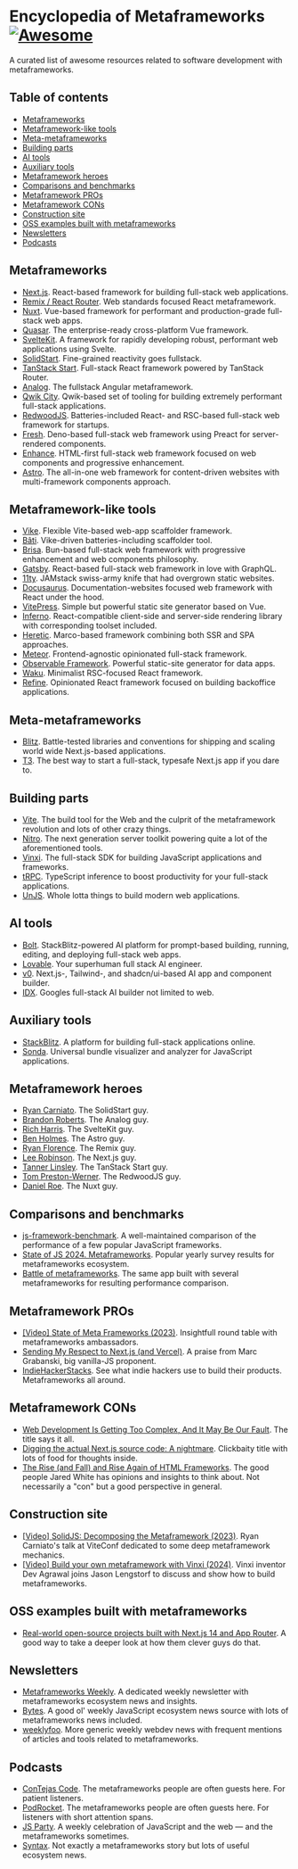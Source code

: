 # Encyclopedia of Metaframeworks [![Awesome](https://awesome.re/badge.svg)](https://awesome.re)

A curated list of awesome resources related to software development with metaframeworks.

## Table of contents
* [Metaframeworks](#metaframeworks)
* [Metaframework-like tools](#metaframework-like-tools)
* [Meta-metaframeworks](#meta-metaframeworks)
* [Building parts](#building-parts)
* [AI tools](#ai-tools)
* [Auxiliary tools](#auxiliary-tools)
* [Metaframework heroes](#metaframework-heroes)
* [Comparisons and benchmarks](#comparisons-and-benchmarks)
* [Metaframework PROs](#metaframework-pros)
* [Metaframework CONs](#metaframework-cons)
* [Construction site](#construction-site)
* [OSS examples built with metaframeworks](#oss-examples-built-with-metaframeworks)
* [Newsletters](#newsletters)
* [Podcasts](#podcasts)

## Metaframeworks
* [Next.js](https://nextjs.org). React-based framework for building full-stack web applications.
* [Remix / React Router](https://remix.run). Web standards focused React metaframework.
* [Nuxt](https://nuxt.com). Vue-based framework for performant and production-grade full-stack web apps.
* [Quasar](https://quasar.dev). The enterprise-ready cross-platform Vue framework.
* [SvelteKit](https://svelte.dev/docs/kit/introduction). A framework for rapidly developing robust, performant web applications using Svelte.
* [SolidStart](https://start.solidjs.com). Fine-grained reactivity goes fullstack.
* [TanStack Start](https://tanstack.com/start/latest). Full-stack React framework powered by TanStack Router.
* [Analog](https://analogjs.org). The fullstack Angular metaframework.
* [Qwik City](https://qwik.dev/docs/qwikcity/). Qwik-based set of tooling for building extremely performant full-stack applications.
* [RedwoodJS](https://redwoodjs.com). Batteries-included React- and RSC-based full-stack web framework for startups.
* [Fresh](https://fresh.deno.dev). Deno-based full-stack web framework using Preact for server-rendered components.
* [Enhance](https://enhance.dev). HTML-first full-stack web framework focused on web components and progressive enhancement.
* [Astro](https://astro.build). The all-in-one web framework for content-driven websites with multi-framework components approach.

## Metaframework-like tools
* [Vike](https://vike.dev). Flexible Vite-based web-app scaffolder framework.
* [Bâti](https://batijs.dev). Vike-driven batteries-including scaffolder tool.
* [Brisa](https://brisa.build). Bun-based full-stack web framework with progressive enhancement and web components philosophy.
* [Gatsby](https://www.gatsbyjs.com). React-based full-stack web framework in love with GraphQL.
* [11ty](https://www.11ty.dev). JAMstack swiss-army knife that had overgrown static websites.
* [Docusaurus](https://docusaurus.io). Documentation-websites focused web framework with React under the hood.
* [VitePress](https://vitepress.dev). Simple but powerful static site generator based on Vue.
* [Inferno](https://www.infernojs.org). React-compatible client-side and server-side rendering library with corresponding toolset included.
* [Heretic](https://hereticjs.org). Marco-based framework combining both SSR and SPA approaches.
* [Meteor](https://www.meteor.com). Frontend-agnostic opinionated full-stack framework.
* [Observable Framework](https://observablehq.com). Powerful static-site generator for data apps.
* [Waku](https://waku.gg). Minimalist RSC-focused React framework.
* [Refine](https://refine.dev). Opinionated React framework focused on building backoffice applications.

## Meta-metaframeworks
* [Blitz](https://blitzjs.com/). Battle-tested libraries and conventions for shipping and scaling world wide Next.js-based applications.
* [T3](https://t3.gg/). The best way to start a full-stack, typesafe Next.js app if you dare to.

## Building parts
* [Vite](https://vite.dev). The build tool for the Web and the culprit of the metaframework revolution and lots of other crazy things.
* [Nitro](https://nitro.build). The next generation server toolkit powering quite a lot of the aforementioned tools.
* [Vinxi](https://vinxi.vercel.app). The full-stack SDK for building JavaScript applications and frameworks.
* [tRPC](https://trpc.io). TypeScript inference to boost productivity for your full-stack applications.
* [UnJS](https://unjs.io). Whole lotta things to build modern web applications.

## AI tools
* [Bolt](https://bolt.new). StackBlitz-powered AI platform for prompt-based building, running, editing, and deploying full-stack web apps.
* [Lovable](https://lovable.dev/). Your superhuman full stack AI engineer.
* [v0](https://v0.dev). Next.js-, Tailwind-, and shadcn/ui-based AI app and component builder.
* [IDX](https://idx.dev). Googles full-stack AI builder not limited to web.

## Auxiliary tools
* [StackBlitz](https://stackblitz.com). A platform for building full-stack applications online.
* [Sonda](https://sonda.dev). Universal bundle visualizer and analyzer for JavaScript applications.

## Metaframework heroes
* [Ryan Carniato](https://github.com/ryansolid). The SolidStart guy.
* [Brandon Roberts](https://github.com/brandonroberts). The Analog guy.
* [Rich Harris](https://github.com/Rich-Harris). The SvelteKit guy.
* [Ben Holmes](https://github.com/bholmesdev). The Astro guy.
* [Ryan Florence](https://github.com/ryanflorence). The Remix guy.
* [Lee Robinson](https://github.com/leerob). The Next.js guy.
* [Tanner Linsley](https://github.com/tannerlinsley). The TanStack Start guy.
* [Tom Preston-Werner](https://github.com/mojombo). The RedwoodJS guy.
* [Daniel Roe](https://github.com/danielroe). The Nuxt guy.

## Comparisons and benchmarks
* [js-framework-benchmark](https://github.com/krausest/js-framework-benchmark). A well-maintained comparison of the performance of a few popular JavaScript frameworks.
* [State of JS 2024. Metaframeworks](https://2024.stateofjs.com/en-US/libraries/meta-frameworks/). Popular yearly survey results for metaframeworks ecosystem.
* [Battle of metaframeworks](https://github.com/leanhanc/battle-of-the-meta-frameworks). The same app built with several metaframeworks for resulting performance comparison.

## Metaframework PROs
* [[Video] State of Meta Frameworks (2023)](https://www.youtube.com/live/u9ca8jwTRTk). Insightfull round table with metaframeworks ambassadors.
* [Sending My Respect to Next.js (and Vercel)](https://frontendmasters.com/blog/respect-to-next-js-and-vercel/). A praise from Marc Grabanski, big vanilla-JS proponent.
* [IndieHackerStacks](https://indiehackerstacks.com). See what indie hackers use to build their products. Metaframeworks all around.

## Metaframework CONs
* [Web Development Is Getting Too Complex, And It May Be Our Fault](https://www.smashingmagazine.com/2024/02/web-development-getting-too-complex/). The title says it all.
* [Digging the actual Next.js source code: A nightmare](https://blog.activeno.de/nextjs-sourcecode-nightmare). Clickbaity title with lots of food for thoughts inside.
* [The Rise (and Fall) and Rise Again of HTML Frameworks](https://www.spicyweb.dev/html-modules-history/). The good people Jared White has opinions and insights to think about. Not necessarily a "con" but a good perspective in general.

## Construction site
* [[Video] SolidJS: Decomposing the Metaframework (2023)](https://www.youtube.com/watch?v=XMybh3gCmQ0). Ryan Carniato's talk at ViteConf dedicated to some deep metaframework mechanics.
* [[Video] Build your own metaframework with Vinxi (2024)](https://www.learnwithjason.dev/build-your-own-metaframework-with-vinxi/). Vinxi inventor Dev Agrawal joins Jason Lengstorf to discuss and show how to build metaframeworks.

## OSS examples built with metaframeworks
* [Real-world open-source projects built with Next.js 14 and App Router](https://aryabov.com/blog/real-world-open-source-projects-built-with-nextjs-14-and-app-router). A good way to take a deeper look at how them clever guys do that.

## Newsletters
* [Metaframeworks Weekly](https://metaframe.works). A dedicated weekly newsletter with metaframeworks ecosystem news and insights.
* [Bytes](https://bytes.dev). A good ol' weekly JavaScript ecosystem news source with lots of metaframeworks news included.
* [weeklyfoo](https://weeklyfoo.com). More generic weekly webdev news with frequent mentions of articles and tools related to metaframeworks.

## Podcasts
* [ConTejas Code](https://tej.as/podcast). The metaframeworks people are often guests here. For patient listeners.
* [PodRocket](https://podrocket.logrocket.com). The metaframeworks people are often guests here. For listeners with short attention spans.
* [JS Party](https://changelog.com/jsparty). A weekly celebration of JavaScript and the web — and the metaframeworks sometimes.
* [Syntax](https://syntax.fm). Not exactly a metaframeworks story but lots of useful ecosystem news.
